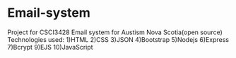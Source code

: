 # Email-system
Project for CSCI3428
Email system for Austism Nova Scotia(open source)
Technologies used:
                1)HTML
                2)CSS
                3)JSON
                4)Bootstrap
                5)Nodejs
                6)Express
                7)Bcrypt
                9)EJS
                10)JavaScript

